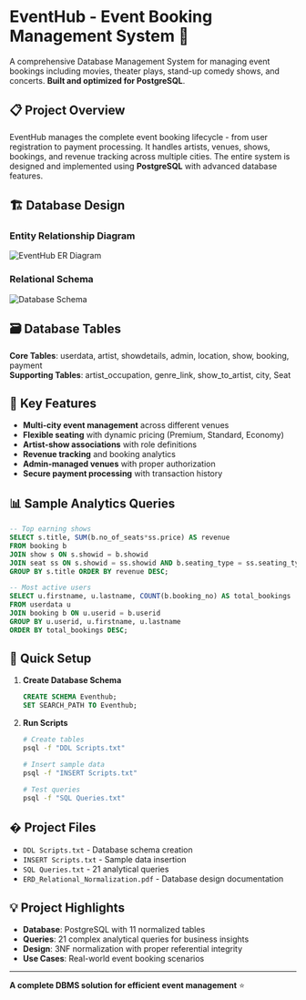 # EventHub - Event Booking Management System 🎪

A comprehensive Database Management System for managing event bookings including movies, theater plays, stand-up comedy shows, and concerts. **Built and optimized for PostgreSQL**.

## 📋 Project Overview

EventHub manages the complete event booking lifecycle - from user registration to payment processing. It handles artists, venues, shows, bookings, and revenue tracking across multiple cities. The entire system is designed and implemented using **PostgreSQL** with advanced database features.

## 🏗️ Database Design

### Entity Relationship Diagram
![EventHub ER Diagram](./erd_diagram.jpg)

### Relational Schema
![Database Schema](./relational_schema.png)

## 🗃️ Database Tables

**Core Tables**: userdata, artist, showdetails, admin, location, show, booking, payment  
**Supporting Tables**: artist_occupation, genre_link, show_to_artist, city, Seat

## 🎯 Key Features

- **Multi-city event management** across different venues
- **Flexible seating** with dynamic pricing (Premium, Standard, Economy)
- **Artist-show associations** with role definitions
- **Revenue tracking** and booking analytics
- **Admin-managed venues** with proper authorization
- **Secure payment processing** with transaction history

## 📊 Sample Analytics Queries

```sql
-- Top earning shows
SELECT s.title, SUM(b.no_of_seats*ss.price) AS revenue
FROM booking b
JOIN show s ON s.showid = b.showid
JOIN seat ss ON s.showid = ss.showid AND b.seating_type = ss.seating_type
GROUP BY s.title ORDER BY revenue DESC;

-- Most active users
SELECT u.firstname, u.lastname, COUNT(b.booking_no) AS total_bookings
FROM userdata u
JOIN booking b ON u.userid = b.userid
GROUP BY u.userid, u.firstname, u.lastname
ORDER BY total_bookings DESC;
```

## 🚀 Quick Setup

1. **Create Database Schema**
   ```sql
   CREATE SCHEMA Eventhub;
   SET SEARCH_PATH TO Eventhub;
   ```

2. **Run Scripts**
   ```bash
   # Create tables
   psql -f "DDL Scripts.txt"
   
   # Insert sample data
   psql -f "INSERT Scripts.txt"
   
   # Test queries
   psql -f "SQL Queries.txt"
   ```

## � Project Files

- `DDL Scripts.txt` - Database schema creation
- `INSERT Scripts.txt` - Sample data insertion  
- `SQL Queries.txt` - 21 analytical queries
- `ERD_Relational_Normalization.pdf` - Database design documentation

## 💡 Project Highlights

- **Database**: PostgreSQL with 11 normalized tables
- **Queries**: 21 complex analytical queries for business insights
- **Design**: 3NF normalization with proper referential integrity
- **Use Cases**: Real-world event booking scenarios

---
**A complete DBMS solution for efficient event management** ⭐
